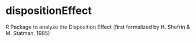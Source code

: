 # dispositionEffect
R Package to analyze the Disposition Effect (first formalized by H. Shefrin &amp; M. Statman, 1985)
